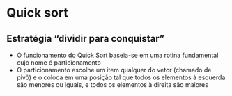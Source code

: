 # **Quick sort**
## Estratégia “dividir para conquistar”
* O funcionamento do Quick Sort baseia-se em uma rotina fundamental cujo nome é particionamento
* O particionamento escolhe um item qualquer do vetor (chamado de pivô) e o coloca em uma posição tal que todos os elementos à esquerda são menores ou iguais, e todos os elementos à direita são maiores

